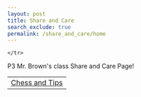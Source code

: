 ```yaml
---
layout: post 
title: Share and Care 
search_exclude: true
permalink: /share_and_care/home
---
```


<table>
    <tr>
        <td><a href="{{site.baseurl}}/chesschampions/">Chess and Tips</a></td>
        
        
    </tr>

P3 Mr. Brown's class Share and Care Page!